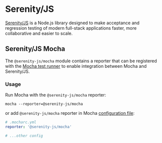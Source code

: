 # Serenity/JS

[Serenity/JS](https://serenity-js.org) is a Node.js library designed to make acceptance and regression testing
of modern full-stack applications faster, more collaborative and easier to scale.

## Serenity/JS Mocha

The `@serenity-js/mocha` module contains a reporter that can be registered with the [Mocha test runner](https://mochajs.org/) to enable integration between Mocha and Serenity/JS.

### Usage

Run Mocha with the `@serenity-js/mocha` reporter: 

```
mocha --reporter=@serenity-js/mocha
```

or add `@serenity-js/mocha` reporter in Mocha [configuration file](https://mochajs.org/#configuring-mocha-nodejs):

```yaml
# .mocharc.yml
reporter: '@serenity-js/mocha'

# ...other config
```

